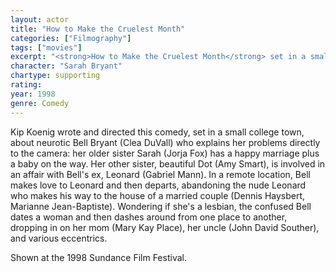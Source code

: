 ```yaml
---
layout: actor
title: "How to Make the Cruelest Month"
categories: ["Filmography"]
tags: ["movies"]
excerpt: "<strong>How to Make the Cruelest Month</strong> set in a small college town, about neurotic Bell Bryant who explains her problems directly to the camera."
character: "Sarah Bryant"
chartype: supporting
rating: 
year: 1998
genre: Comedy
---
```


Kip Koenig wrote and directed this comedy, set in a small college town, about neurotic Bell Bryant (Clea DuVall) who explains her problems directly to the camera: her older sister Sarah (Jorja Fox) has a happy marriage plus a baby on the way. Her other sister, beautiful Dot (Amy Smart), is involved in an affair with Bell's ex, Leonard (Gabriel Mann). In a remote location, Bell makes love to Leonard and then departs, abandoning the nude Leonard who makes his way to the house of a married couple (Dennis Haysbert, Marianne Jean-Baptiste). Wondering if she's a lesbian, the confused Bell dates a woman and then dashes around from one place to another, dropping in on her mom (Mary Kay Place), her uncle (John David Souther), and various eccentrics. 

Shown at the 1998 Sundance Film Festival.